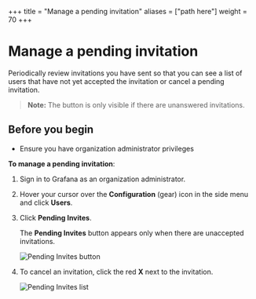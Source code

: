 +++
title = "Manage a pending invitation"
aliases = ["path here"]
weight = 70
+++

# Manage a pending invitation

Periodically review invitations you have sent so that you can see a list of users that have not yet accepted the invitation or cancel a pending invitation.

> **Note:** The button is only visible if there are unanswered invitations.

## Before you begin

- Ensure you have organization administrator privileges

**To manage a pending invitation**:

1. Sign in to Grafana as an organization administrator.
1. Hover your cursor over the **Configuration** (gear) icon in the side menu and click **Users**.
1. Click **Pending Invites**.

   The **Pending Invites** button appears only when there are unaccepted invitations.

   ![Pending Invites button](/static/img/docs/manage-users/pending-invites-button-7-3.png)

1. To cancel an invitation, click the red **X** next to the invitation.

   ![Pending Invites list](/static/img/docs/manage-users/pending-invites-list-7-3.png)
